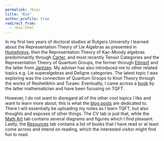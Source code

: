 ```yaml
---
permalink: /bio/
title: "Bio"
author_profile: true
redirect_from: 
  - /bio.html
---
```



In my first two years of doctoral studies at Rutgers University I learned about the Representation Theory of Lie Algebras as presented in [Humphreys](https://books.google.com/books/about/Introduction_to_Lie_Algebras_and_Represe.html?id=gCUlAQAAIAAJ), then the Representation Theory of Kac-Moody algebras predominantly through [Carter](https://books.google.com/books/about/Lie_Algebras_of_Finite_and_Affine_Type.html?id=gv2Xf8VVi2MC), and most recently Tensor Categories and the Representation Theory of Quantum Groups, the former through [Etingof](https://www.google.com/books/edition/Tensor_Categories/NwM-CgAAQBAJ?hl=en&gbpv=0) and the latter from [Jantzen](https://books.google.com/books/about/Lectures_on_Quantum_Groups.html?id=uOGqPjjVt0AC). My adviser has also introduced me to other related topics e.g. Lie superalgebras and Deligne categories. The latest topic I was exploring was the connection of Quantum Groups to Knot Theory through the works of Reshetikhin and Turaev. Eventually, I came across a [book](https://www.google.com/books/edition/Quantum_Invariants_of_Knots_and_3_Manifo/HsfJDQAAQBAJ?hl=en&gbpv=0) by the latter mathematician and have been focusing on TQFT.

However, I do not want to disregard all of the other cool topics I like and want to learn more about; this is what the [blog posts](https://almosttrivial.github.io/year-archive/) are dedicated to. There I will essentially be uploading my notes as I learn TQFT, but also thoughts and exposes of other things. The CV tab is just that, while the [Math Art](https://almosttrivial.github.io/Math-Art/) tab contains several diagrams and figures which I find pleasant. Lastly, the [Resources](https://almosttrivial.github.io/resources/) tab contains a list of books that I have read or at least come across and intend on reading, which the interested visitor might find fun to read.
